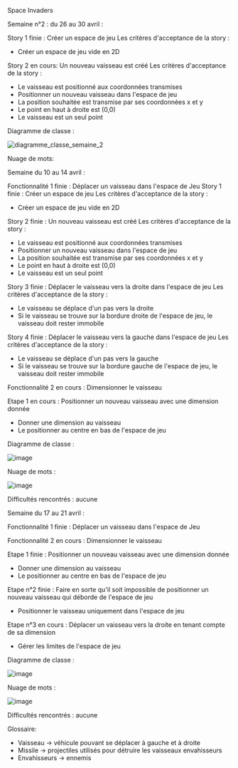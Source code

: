 Space Invaders

Semaine n°2 : du 26 au 30 avril :

Story 1 finie : Créer un espace de jeu
Les critères d'acceptance de la story :
- Créer un espace de jeu vide en 2D

Story 2 en cours: Un nouveau vaisseau est créé
Les critères d'acceptance de la story :
- Le vaisseau est positionné aux coordonnées transmises
- Positionner un nouveau vaisseau dans l'espace de jeu
- La position souhaitée est transmise par ses coordonnées x et y
- Le point en haut à droite est (0,0)
- Le vaisseau est un seul point

Diagramme de classe : 


![diagramme_classe_semaine_2](https://user-images.githubusercontent.com/81249827/116934253-00cc5e80-ac65-11eb-9a8a-8c03ab4ca6ad.png)

Nuage de mots:


Semaine du 10 au 14 avril :

Fonctionnalité 1 finie : Déplacer un vaisseau dans l'espace de Jeu
Story 1 finie : Créer un espace de jeu
Les critères d'acceptance de la story :
- Créer un espace de jeu vide en 2D

Story 2 finie :  Un nouveau vaisseau est créé
Les critères d'acceptance de la story :
- Le vaisseau est positionné aux coordonnées transmises
- Positionner un nouveau vaisseau dans l'espace de jeu
- La position souhaitée est transmise par ses coordonnées x et y
- Le point en haut à droite est (0,0)
- Le vaisseau est un seul point

Story 3 finie : Déplacer le vaisseau vers la droite dans l'espace de jeu
Les critères d'acceptance de la story :
- Le vaisseau se déplace d'un pas vers la droite
- Si le vaisseau se trouve sur la bordure droite de l'espace de jeu, le vaisseau doit rester immobile

Story 4 finie : Déplacer le vaisseau vers la gauche dans l'espace de jeu
Les critères d'acceptance de la story :
- Le vaisseau se déplace d'un pas vers la gauche
- Si le vaisseau se trouve sur la bordure gauche de l'espace de jeu, le vaisseau doit rester immobile

Fonctionnalité 2 en cours : Dimensionner le vaisseau

Etape 1  en cours : Positionner un nouveau vaisseau avec une dimension donnée
- Donner une dimension au vaisseau
- Le positionner au centre en bas de l'espace de jeu

Diagramme de classe :

![image](https://user-images.githubusercontent.com/81249827/118499027-dbd8f080-b726-11eb-8079-622eb111d2df.png)

Nuage de mots :

![image](https://user-images.githubusercontent.com/81249827/118469117-b5568d80-b705-11eb-94e5-bf90f095397d.png)


Difficultés rencontrés : 
aucune


Semaine du 17 au 21 avril :

Fonctionnalité 1 finie : Déplacer un vaisseau dans l'espace de Jeu

Fonctionnalité 2 en cours : Dimensionner le vaisseau

Etape 1  finie : Positionner un nouveau vaisseau avec une dimension donnée
- Donner une dimension au vaisseau
- Le positionner au centre en bas de l'espace de jeu

Etape n°2 finie : Faire en sorte qu'il soit impossible de positionner un nouveau vaisseau qui déborde de l'espace de jeu
- Positionner le vaisseau uniquement dans l'espace de jeu

Etape n°3 en cours : Déplacer un vaisseau vers la droite en tenant compte de sa dimension
- Gérer les limites de l'espace de jeu

Diagramme de classe :

![image](https://user-images.githubusercontent.com/81249827/119264394-4ab0c080-bbe3-11eb-94aa-2bbf2f8d531b.png)

Nuage de mots :

![image](https://user-images.githubusercontent.com/81249827/118469117-b5568d80-b705-11eb-94e5-bf90f095397d.png)


Difficultés rencontrés : 
aucune


Glossaire:
- Vaisseau -> véhicule pouvant se déplacer à gauche et à droite
- Missile -> projectiles utilisés pour détruire les vaisseaux envahisseurs
- Envahisseurs -> ennemis
